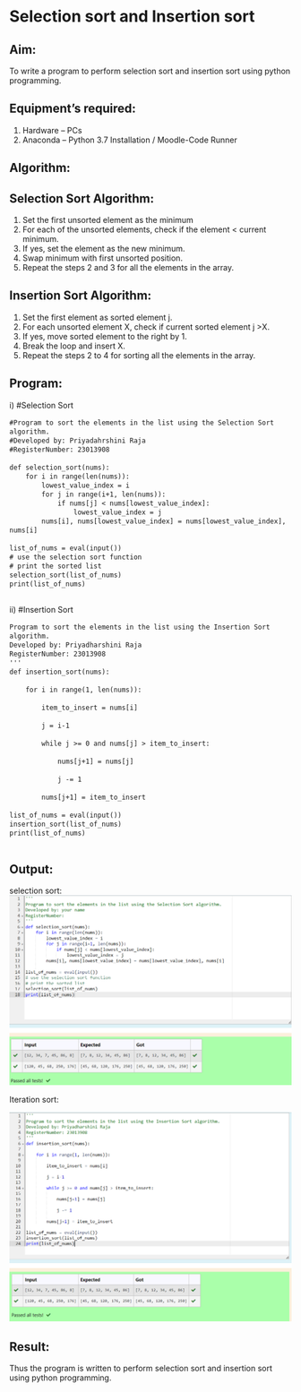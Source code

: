 # Selection sort and Insertion sort
## Aim:
To write a program to perform selection sort and insertion sort using python programming.
## Equipment’s required:
1.	Hardware – PCs
2.	Anaconda – Python 3.7 Installation / Moodle-Code Runner
## Algorithm:
## Selection Sort Algorithm:
1.	Set the first unsorted element as the minimum
2.	For each of the unsorted elements, check if the element < current minimum.
3.	If yes, set the element as the new minimum.
4.	Swap minimum with first unsorted position.
5.	Repeat the steps 2 and 3 for all the elements in the array.
## Insertion Sort Algorithm:
1.	Set the first element as sorted element j.
2.	For each unsorted element X, check if current sorted element j >X.
3.	If yes, move sorted element to the right by 1.
4.	Break the loop and insert X.
5.	Repeat the steps 2 to 4 for sorting all the elements in the array.
## Program:
i)	#Selection Sort
```
#Program to sort the elements in the list using the Selection Sort algorithm.
#Developed by: Priyadahrshini Raja
#RegisterNumber: 23013908

def selection_sort(nums):
    for i in range(len(nums)):
        lowest_value_index = i
        for j in range(i+1, len(nums)):
            if nums[j] < nums[lowest_value_index]:
                lowest_value_index = j
        nums[i], nums[lowest_value_index] = nums[lowest_value_index], nums[i]
        
list_of_nums = eval(input())
# use the selection sort function
# print the sorted list
selection_sort(list_of_nums)
print(list_of_nums)


```
ii)	#Insertion Sort
```
Program to sort the elements in the list using the Insertion Sort algorithm.
Developed by: Priyadharshini Raja
RegisterNumber: 23013908
'''
def insertion_sort(nums): 
    
    for i in range(1, len(nums)):
        
        item_to_insert = nums[i]
        
        j = i-1
        
        while j >= 0 and nums[j] > item_to_insert:
            
            nums[j+1] = nums[j]
            
            j -= 1
            
        nums[j+1] = item_to_insert
    
list_of_nums = eval(input())
insertion_sort(list_of_nums)
print(list_of_nums)


```

## Output:

selection sort:
![output](<selection sorting.png>)

Iteration sort:

![output](<iteration sort.png>)


## Result:
Thus the program is written to perform selection sort and insertion sort using python programming.

